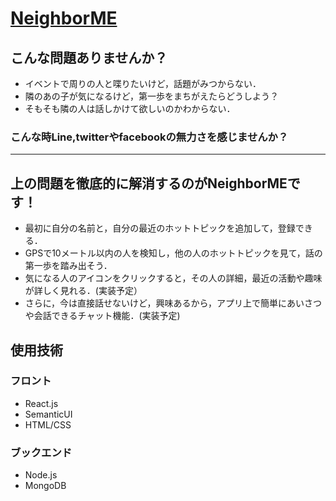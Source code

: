 # [NeighborME](https://www.navieclipse.com)

## こんな問題ありませんか？
- イベントで周りの人と喋りたいけど，話題がみつからない．
- 隣のあの子が気になるけど，第一歩をまちがえたらどうしよう？
- そもそも隣の人は話しかけて欲しいのかわからない．
### こんな時Line,twitterやfacebookの無力さを感じませんか？
----------------------------------------------------
## 上の問題を徹底的に解消するのがNeighborMEです！
- 最初に自分の名前と，自分の最近のホットトピックを追加して，登録できる．
- GPSで10メートル以内の人を検知し，他の人のホットトピックを見て，話の第一歩を踏み出そう．
- 気になる人のアイコンをクリックすると，その人の詳細，最近の活動や趣味が詳しく見れる．(実装予定）
- さらに，今は直接話せないけど，興味あるから，アプリ上で簡単にあいさつや会話できるチャット機能．(実装予定)

## 使用技術
### フロント
- React.js
- SemanticUI
- HTML/CSS
### ブックエンド
- Node.js
- MongoDB
